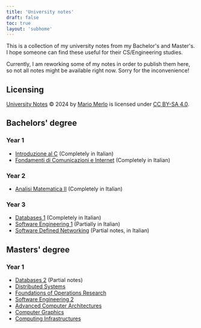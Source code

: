 ```yaml
---
title: 'University notes'
draft: false
toc: true
layout: 'subhome'
---
```


This is a collection of my university notes from my Bachelor's and Master's. I hope someone can find these useful for their CS/Engineering studies.

Currently, I am reworking some of my notes in order to publish them here, so not all notes might be available right now. Sorry for the inconvenience!

## Licensing

[University Notes](https://mariomerlo.me/notes) © 2024 by [Mario Merlo](https://mariomerlo.me) is licensed under [CC BY-SA 4.0](https://creativecommons.org/licenses/by-sa/4.0/?ref=chooser-v1).

## Bachelors' degree

### Year 1

- [Introduzione al C](fdi20) (Completely in Italian)
- [Fondamenti di Comunicazioni e Internet](fci21) (Completely in Italian)

### Year 2

- [Analisi Matematica II](am221) (Completely in Italian)

### Year 3

- [Databases 1](db122) (Completely in Italian)
- [Software Engineering 1](se122) (Partially in Italian)
- [Software Defined Networking](sdn23) (Partial notes, in Italian)

## Masters' degree

### Year 1

- [Databases 2](db223) (Partial notes)
- [Distributed Systems](ds23)
- [Foundations of Operations Research](for23)
- [Software Engineering 2](se223)
- [Advanced Computer Architectures](aca24)
- [Computer Graphics](cg24)
- [Computing Infrastructures](ci24)
